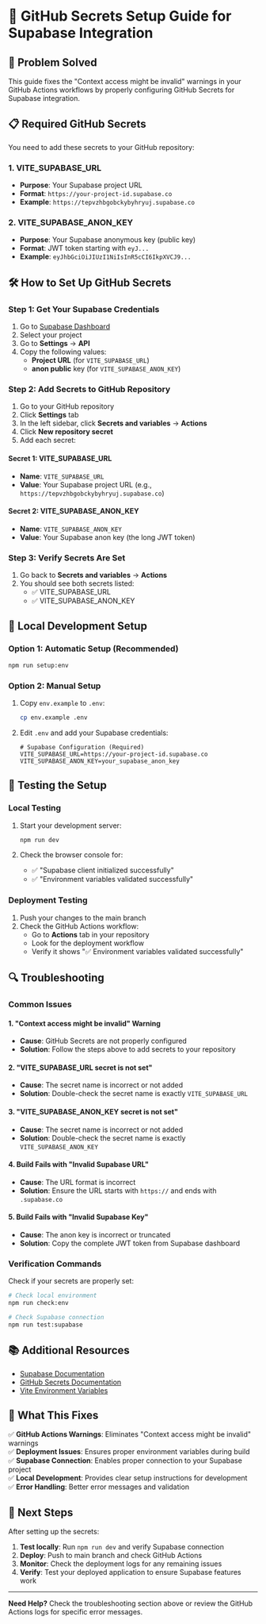 # 🔐 GitHub Secrets Setup Guide for Supabase Integration

## 🚨 Problem Solved
This guide fixes the "Context access might be invalid" warnings in your GitHub Actions workflows by properly configuring GitHub Secrets for Supabase integration.

## 📋 Required GitHub Secrets

You need to add these secrets to your GitHub repository:

### 1. VITE_SUPABASE_URL
- **Purpose**: Your Supabase project URL
- **Format**: `https://your-project-id.supabase.co`
- **Example**: `https://tepvzhbgobckybyhryuj.supabase.co`

### 2. VITE_SUPABASE_ANON_KEY
- **Purpose**: Your Supabase anonymous key (public key)
- **Format**: JWT token starting with `eyJ...`
- **Example**: `eyJhbGciOiJIUzI1NiIsInR5cCI6IkpXVCJ9...`

## 🛠️ How to Set Up GitHub Secrets

### Step 1: Get Your Supabase Credentials

1. Go to [Supabase Dashboard](https://supabase.com/dashboard)
2. Select your project
3. Go to **Settings** → **API**
4. Copy the following values:
   - **Project URL** (for `VITE_SUPABASE_URL`)
   - **anon public** key (for `VITE_SUPABASE_ANON_KEY`)

### Step 2: Add Secrets to GitHub Repository

1. Go to your GitHub repository
2. Click **Settings** tab
3. In the left sidebar, click **Secrets and variables** → **Actions**
4. Click **New repository secret**
5. Add each secret:

#### Secret 1: VITE_SUPABASE_URL
- **Name**: `VITE_SUPABASE_URL`
- **Value**: Your Supabase project URL (e.g., `https://tepvzhbgobckybyhryuj.supabase.co`)

#### Secret 2: VITE_SUPABASE_ANON_KEY
- **Name**: `VITE_SUPABASE_ANON_KEY`
- **Value**: Your Supabase anon key (the long JWT token)

### Step 3: Verify Secrets Are Set

1. Go back to **Secrets and variables** → **Actions**
2. You should see both secrets listed:
   - ✅ VITE_SUPABASE_URL
   - ✅ VITE_SUPABASE_ANON_KEY

## 🔧 Local Development Setup

### Option 1: Automatic Setup (Recommended)
```bash
npm run setup:env
```

### Option 2: Manual Setup
1. Copy `env.example` to `.env`:
   ```bash
   cp env.example .env
   ```

2. Edit `.env` and add your Supabase credentials:
   ```env
   # Supabase Configuration (Required)
   VITE_SUPABASE_URL=https://your-project-id.supabase.co
   VITE_SUPABASE_ANON_KEY=your_supabase_anon_key
   ```

## 🚀 Testing the Setup

### Local Testing
1. Start your development server:
   ```bash
   npm run dev
   ```

2. Check the browser console for:
   - ✅ "Supabase client initialized successfully"
   - ✅ "Environment variables validated successfully"

### Deployment Testing
1. Push your changes to the main branch
2. Check the GitHub Actions workflow:
   - Go to **Actions** tab in your repository
   - Look for the deployment workflow
   - Verify it shows "✅ Environment variables validated successfully"

## 🔍 Troubleshooting

### Common Issues

#### 1. "Context access might be invalid" Warning
- **Cause**: GitHub Secrets are not properly configured
- **Solution**: Follow the steps above to add secrets to your repository

#### 2. "VITE_SUPABASE_URL secret is not set"
- **Cause**: The secret name is incorrect or not added
- **Solution**: Double-check the secret name is exactly `VITE_SUPABASE_URL`

#### 3. "VITE_SUPABASE_ANON_KEY secret is not set"
- **Cause**: The secret name is incorrect or not added
- **Solution**: Double-check the secret name is exactly `VITE_SUPABASE_ANON_KEY`

#### 4. Build Fails with "Invalid Supabase URL"
- **Cause**: The URL format is incorrect
- **Solution**: Ensure the URL starts with `https://` and ends with `.supabase.co`

#### 5. Build Fails with "Invalid Supabase Key"
- **Cause**: The anon key is incorrect or truncated
- **Solution**: Copy the complete JWT token from Supabase dashboard

### Verification Commands

Check if your secrets are properly set:
```bash
# Check local environment
npm run check:env

# Check Supabase connection
npm run test:supabase
```

## 📚 Additional Resources

- [Supabase Documentation](https://supabase.com/docs)
- [GitHub Secrets Documentation](https://docs.github.com/en/actions/security-guides/encrypted-secrets)
- [Vite Environment Variables](https://vitejs.dev/guide/env-and-mode.html)

## 🎯 What This Fixes

✅ **GitHub Actions Warnings**: Eliminates "Context access might be invalid" warnings  
✅ **Deployment Issues**: Ensures proper environment variables during build  
✅ **Supabase Connection**: Enables proper connection to your Supabase project  
✅ **Local Development**: Provides clear setup instructions for development  
✅ **Error Handling**: Better error messages and validation  

## 🔄 Next Steps

After setting up the secrets:

1. **Test locally**: Run `npm run dev` and verify Supabase connection
2. **Deploy**: Push to main branch and check GitHub Actions
3. **Monitor**: Check the deployment logs for any remaining issues
4. **Verify**: Test your deployed application to ensure Supabase features work

---

**Need Help?** Check the troubleshooting section above or review the GitHub Actions logs for specific error messages.